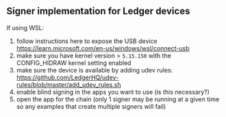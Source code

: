 Signer implementation for Ledger devices
----------------------------------------


If using WSL:

1) follow instructions here to expose the USB device https://learn.microsoft.com/en-us/windows/wsl/connect-usb
2) make sure you have kernel version > `5.15.150` with the CONFIG_HIDRAW kernel setting enabled
3) make sure the device is available by adding udev rules: https://github.com/LedgerHQ/udev-rules/blob/master/add_udev_rules.sh
4) enable blind signing in the apps you want to use (is this necessary?)
5) open the app for the chain (only 1 signer may be running at a given time so any examples that create multiple signers will fail)